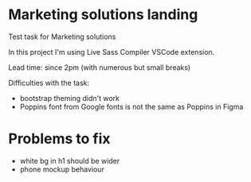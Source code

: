 # Marketing solutions landing
Test task for Marketing solutions

In this project I'm using Live Sass Compiler VSCode extension.

Lead time: since 2pm (with numerous but small breaks)

Difficulties with the task:
- bootstrap theming didn't work
- Poppins font from Google fonts is not the same as Poppins in Figma

# Problems to fix
- white bg in h1 should be wider
- phone mockup behaviour